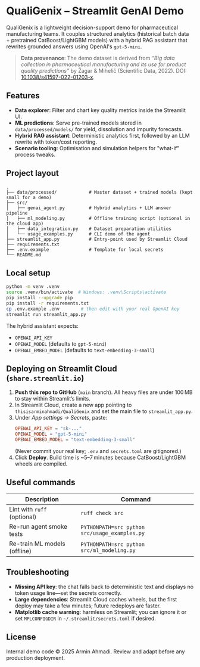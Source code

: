 # QualiGenix – Streamlit GenAI Demo

QualiGenix is a lightweight decision-support demo for pharmaceutical manufacturing teams. It couples structured analytics (historical batch data + pretrained CatBoost/LightGBM models) with a hybrid RAG assistant that rewrites grounded answers using OpenAI's `gpt-5-mini`.

> **Data provenance**: The demo dataset is derived from *“Big data collection in pharmaceutical manufacturing and its use for product quality predictions”* by Žagar & Mihelič (Scientific Data, 2022). DOI: [10.1038/s41597-022-01203-x](https://doi.org/10.1038/s41597-022-01203-x).

## Features
- **Data explorer**: Filter and chart key quality metrics inside the Streamlit UI.
- **ML predictions**: Serve pre-trained models stored in `data/processed/models/` for yield, dissolution and impurity forecasts.
- **Hybrid RAG assistant**: Deterministic analytics first, followed by an LLM rewrite with token/cost reporting.
- **Scenario tooling**: Optimisation and simulation helpers for "what-if" process tweaks.

## Project layout
```
.
├── data/processed/            # Master dataset + trained models (kept small for a demo)
├── src/
│   ├── genai_agent.py         # Hybrid analytics + LLM answer pipeline
│   ├── ml_modeling.py         # Offline training script (optional in the cloud app)
│   ├── data_integration.py    # Dataset preparation utilities
│   └── usage_examples.py      # CLI demo of the agent
├── streamlit_app.py           # Entry-point used by Streamlit Cloud
├── requirements.txt
├── .env.example               # Template for local secrets
└── README.md
```

## Local setup
```bash
python -m venv .venv
source .venv/bin/activate  # Windows: .venv\Scripts\activate
pip install --upgrade pip
pip install -r requirements.txt
cp .env.example .env        # then edit with your real OpenAI key
streamlit run streamlit_app.py
```
The hybrid assistant expects:
- `OPENAI_API_KEY`
- `OPENAI_MODEL` (defaults to `gpt-5-mini`)
- `OPENAI_EMBED_MODEL` (defaults to `text-embedding-3-small`)

## Deploying on Streamlit Cloud (`share.streamlit.io`)
1. **Push this repo to GitHub** (`main` branch). All heavy files are under 100 MB to stay within Streamlit’s limits.
2. In Streamlit Cloud, create a new app pointing to `thisisarminahmadi/QualiGenix` and set the main file to `streamlit_app.py`.
3. Under *App settings → Secrets*, paste:
   ```toml
   OPENAI_API_KEY = "sk-..."
   OPENAI_MODEL = "gpt-5-mini"
   OPENAI_EMBED_MODEL = "text-embedding-3-small"
   ```
   (Never commit your real key; `.env` and `secrets.toml` are gitignored.)
4. Click **Deploy**. Build time is ~5–7 minutes because CatBoost/LightGBM wheels are compiled.

## Useful commands
| Description                     | Command |
|---------------------------------|---------|
| Lint with `ruff` (optional)     | `ruff check src` |
| Re-run agent smoke tests        | `PYTHONPATH=src python src/usage_examples.py` |
| Re-train ML models (offline)    | `PYTHONPATH=src python src/ml_modeling.py` |

## Troubleshooting
- **Missing API key**: the chat falls back to deterministic text and displays no token usage line—set the secrets correctly.
- **Large dependencies**: Streamlit Cloud caches wheels, but the first deploy may take a few minutes; future redeploys are faster.
- **Matplotlib cache warning**: harmless on Streamlit; you can ignore it or set `MPLCONFIGDIR` in `~/.streamlit/secrets.toml` if desired.

## License
Internal demo code © 2025 Armin Ahmadi. Review and adapt before any production deployment.
